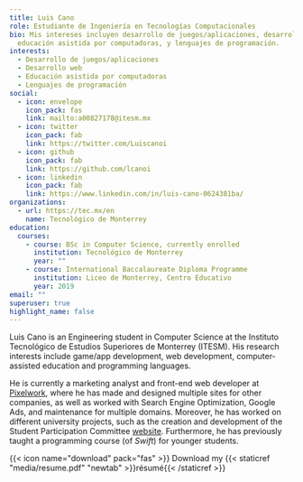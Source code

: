```yaml
---
title: Luis Cano
role: Estudiante de Ingeniería en Tecnologías Computacionales
bio: Mis intereses incluyen desarrollo de juegos/aplicaciones, desarrollo web,
  educación asistida por computadoras, y lenguajes de programación.
interests:
  - Desarrollo de juegos/aplicaciones
  - Desarrollo web
  - Educación asistida por computadoras
  - Lenguajes de programación
social:
  - icon: envelope
    icon_pack: fas
    link: mailto:a00827178@itesm.mx
  - icon: twitter
    icon_pack: fab
    link: https://twitter.com/Luiscanoi
  - icon: github
    icon_pack: fab
    link: https://github.com/lcanoi
  - icon: linkedin
    icon_pack: fab
    link: https://www.linkedin.com/in/luis-cano-0624381ba/
organizations:
  - url: https://tec.mx/en
    name: Tecnológico de Monterrey
education:
  courses:
    - course: BSc in Computer Science, currently enrolled
      institution: Tecnológico de Monterrey
      year: ""
    - course: International Baccalaureate Diploma Programme
      institution: Liceo de Monterrey, Centro Educativo
      year: 2019
email: ""
superuser: true
highlight_name: false
---
```

Luis Cano is an Engineering student in Computer Science at the Instituto Tecnológico de Estudios Superiores de Monterrey (ITESM). His research interests include game/app development, web development, computer-assisted education and programming languages.

He is currently a marketing analyst and front-end web developer at [Pixelwork](https://pixelwork.mx/), where he has made and designed multiple sites for other companies, as well as worked with Search Engine Optimization, Google Ads, and maintenance for multiple domains. Moreover, he has worked on different university projects, such as the creation and development of the Student Participation Committee [website](https://www.cpefetec.com/). Furthermore, he has previously taught a programming course (of *Swift*) for younger students.

{{< icon name="download" pack="fas" >}} Download my {{< staticref "media/resume.pdf" "newtab" >}}résumé{{< /staticref >}}
